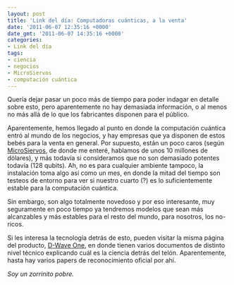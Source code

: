 ```yaml
---
layout: post
title: 'Link del día: Computadoras cuánticas, a la venta'
date: '2011-06-07 12:35:16 +0000'
date_gmt: '2011-06-07 14:35:16 +0000'
categories:
- Link del día
tags:
- ciencia
- negocios
- MicroSiervos
- computación cuántica
---
```


Quería dejar pasar un poco más de tiempo para poder indagar en detalle sobre esto, pero aparentemente no hay demasiada información, o al menos no más allá de lo que los fabricantes disponen para el público.

Aparentemente, hemos llegado al punto en donde la computación cuántica entró al mundo de los negocios, y hay empresas que ya disponen de estos bebés para la venta en general. Por supuesto, están un poco caros (según [MicroSiervos](http://www.microsiervos.com/archivo/leyendas-urbanas/se-vende-ordenador-cuantico-128-qubits.html), de donde me enteré, hablamos de unos 10 millones de dólares), y más todavía si consideramos que no son demasiado potentes todavía (128 qubits). Ah, no es para cualquier ambiente tampoco, la instalación toma algo así como un mes, en donde la mitad del tiempo son testeos de entorno para ver si nuestro cuarto (?) es lo suficientemente estable para la computación cuántica.

Sin embargo, son algo totalmente novedoso y por eso interesante, muy seguramente en poco tiempo ya tendremos modelos que sean más alcanzables y más estables para el resto del mundo, para nosotros, los no-ricos.

Si les interesa la tecnología detrás de esto, pueden visitar la misma página del producto, [D-Wave One](http://www.dwavesys.com/en/products-services.html), en donde tienen varios documentos de distinto nivel técnico explicando cuál es la ciencia detrás del telón. Aparentemente, hasta hay varios papers de reconocimiento oficial por ahí.

_Soy un zorrinito pobre._
